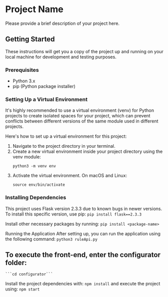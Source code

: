 # Project Name

Please provide a brief description of your project here.

## Getting Started

These instructions will get you a copy of the project up and running on your local machine for development and testing purposes.

### Prerequisites

- Python 3.x
- pip (Python package installer)

### Setting Up a Virtual Environment

It's highly recommended to use a virtual environment (venv) for Python projects to create isolated spaces for your project, which can prevent conflicts between different versions of the same module used in different projects.

Here's how to set up a virtual environment for this project:

1. Navigate to the project directory in your terminal.
2. Create a new virtual environment inside your project directory using the venv module:
   ```
   python3 -m venv env
   ```
3. Activate the virtual environment. On macOS and Linux:
    ```
   source env/bin/activate
   ```

### Installing Dependencies
This project uses Flask version 2.3.3 due to known bugs in newer versions. To install this specific version, use pip:
    ```pip install flask==2.3.3```

Install other necessary packages by running:
    ```pip install <package-name>```

Running the Application
After setting up, you can run the application using the following command:
    ```python3 ruleApi.py```

## To execute the front-end, enter the configurator folder:
    ```cd configurator```

Install the project dependencies with:
    ```npm install```
and execute the project using:
    ```npm start```
